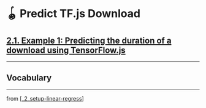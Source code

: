 # 🪀 Predict TF.js Download

## [**2.1.** Example 1: Predicting the duration of a download using TensorFlow.js](https://livebook.manning.com/book/deep-learning-with-javascript/chapter-2/7)

---

## **Vocabulary**

---
from [[_2_setup-linear-regress]]

[//begin]: # "Autogenerated link references for markdown compatibility"
[_2_setup-linear-regress]: ../_2_setup-linear-regress.md "🪀 2 LINEAR REGRESS"
[//end]: # "Autogenerated link references"